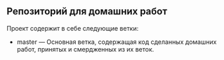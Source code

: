 ## Репозиторий для домашних работ

Проект содержит в себе следующие ветки:

- master — Основная ветка, содержащая код сделанных домашних работ, принятых и смердженных из их веток.
